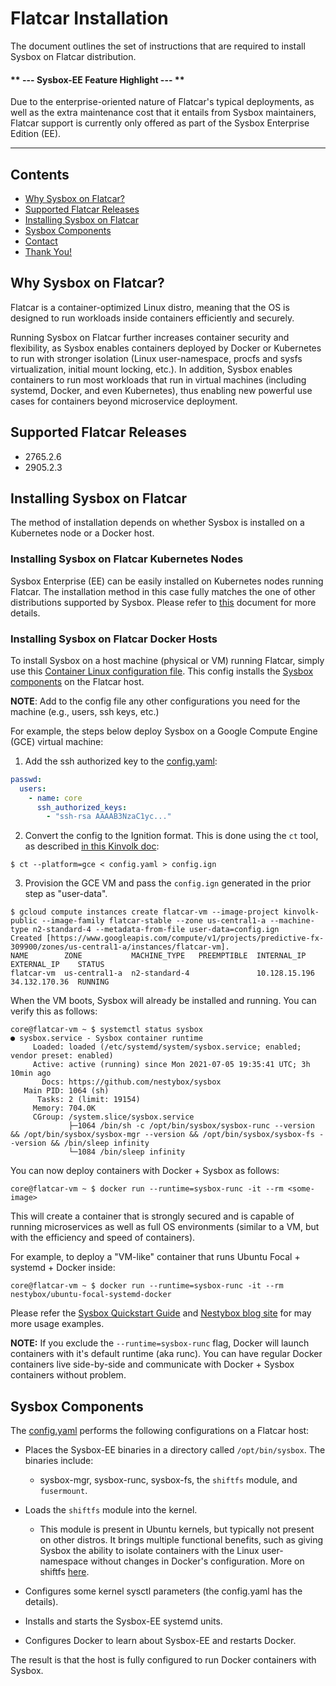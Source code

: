 # Flatcar Installation

The document outlines the set of instructions that are required to install Sysbox
on Flatcar distribution.

#### ** --- Sysbox-EE Feature Highlight --- **

Due to the enterprise-oriented nature of Flatcar's typical deployments, as well
as the extra maintenance cost that it entails from Sysbox maintainers, Flatcar
support is currently only offered as part of the Sysbox Enterprise Edition (EE).

***

## Contents

*   [Why Sysbox on Flatcar?](#why-sysbox-on-flatcar)
*   [Supported Flatcar Releases](#supported-flatcar-releases)
*   [Installing Sysbox on Flatcar](#installing-sysbox-on-flatcar)
*   [Sysbox Components](#sysbox-components)
*   [Contact](#contact)
*   [Thank You!](#thank-you)

## Why Sysbox on Flatcar?

Flatcar is a container-optimized Linux distro, meaning that the OS is designed
to run workloads inside containers efficiently and securely.

Running Sysbox on Flatcar further increases container security and flexibility,
as Sysbox enables containers deployed by Docker or Kubernetes to run with
stronger isolation (Linux user-namespace, procfs and sysfs virtualization,
initial mount locking, etc.). In addition, Sysbox enables containers to run most
workloads that run in virtual machines (including systemd, Docker, and even
Kubernetes), thus enabling new powerful use cases for containers beyond
microservice deployment.

## Supported Flatcar Releases

* 2765.2.6
* 2905.2.3

## Installing Sysbox on Flatcar

The method of installation depends on whether Sysbox is installed on
a Kubernetes node or a Docker host.

### Installing Sysbox on Flatcar Kubernetes Nodes

Sysbox Enterprise (EE) can be easily installed on Kubernetes nodes running Flatcar.
The installation method in this case fully matches the one of other distributions
supported by Sysbox. Please refer to [this](install-k8s.md) document for more
details.

### Installing Sysbox on Flatcar Docker Hosts

To install Sysbox on a host machine (physical or VM) running Flatcar, simply
use this [Container Linux configuration file](config/config.yaml). This config
installs the [Sysbox components](#sysbox-components) on the Flatcar host.

**NOTE**: Add to the config file any other configurations you need for the machine
(e.g., users, ssh keys, etc.)

For example, the steps below deploy Sysbox on a Google Compute Engine (GCE)
virtual machine:

1) Add the ssh authorized key to the [config.yaml](config/config.yaml):

```yaml
passwd:
  users:
    - name: core
      ssh_authorized_keys:
        - "ssh-rsa AAAAB3NzaC1yc..."
```

2) Convert the config to the Ignition format. This is done using the `ct` tool,
as described [in this Kinvolk doc](https://kinvolk.io/docs/flatcar-container-linux/latest/provisioning/config-transpiler/):

```console
$ ct --platform=gce < config.yaml > config.ign
```

3) Provision the GCE VM and pass the `config.ign` generated in the prior step as "user-data".

```console
$ gcloud compute instances create flatcar-vm --image-project kinvolk-public --image-family flatcar-stable --zone us-central1-a --machine-type n2-standard-4 --metadata-from-file user-data=config.ign
Created [https://www.googleapis.com/compute/v1/projects/predictive-fx-309900/zones/us-central1-a/instances/flatcar-vm].
NAME        ZONE           MACHINE_TYPE   PREEMPTIBLE  INTERNAL_IP    EXTERNAL_IP    STATUS
flatcar-vm  us-central1-a  n2-standard-4               10.128.15.196  34.132.170.36  RUNNING
```

When the VM boots, Sysbox will already be installed and running. You can verify
this as follows:

```console
core@flatcar-vm ~ $ systemctl status sysbox
● sysbox.service - Sysbox container runtime
     Loaded: loaded (/etc/systemd/system/sysbox.service; enabled; vendor preset: enabled)
     Active: active (running) since Mon 2021-07-05 19:35:41 UTC; 3h 10min ago
       Docs: https://github.com/nestybox/sysbox
   Main PID: 1064 (sh)
      Tasks: 2 (limit: 19154)
     Memory: 704.0K
     CGroup: /system.slice/sysbox.service
             ├─1064 /bin/sh -c /opt/bin/sysbox/sysbox-runc --version && /opt/bin/sysbox/sysbox-mgr --version && /opt/bin/sysbox/sysbox-fs --version && /bin/sleep infinity
             └─1084 /bin/sleep infinity
```

You can now deploy containers with Docker + Sysbox as follows:

```console
core@flatcar-vm ~ $ docker run --runtime=sysbox-runc -it --rm <some-image>
```

This will create a container that is strongly secured and is capable of running
microservices as well as full OS environments (similar to a VM, but with the
efficiency and speed of containers).

For example, to deploy a "VM-like" container that runs Ubuntu Focal + systemd +
Docker inside:

```console
core@flatcar-vm ~ $ docker run --runtime=sysbox-runc -it --rm nestybox/ubuntu-focal-systemd-docker
```

Please refer the [Sysbox Quickstart Guide](https://github.com/nestybox/sysbox/tree/master/docs/quickstart)
and [Nestybox blog site](https://blog.nestybox.com/) for may more usage examples.

**NOTE:** If you exclude the `--runtime=sysbox-runc` flag, Docker will launch
containers with it's default runtime (aka runc). You can have regular Docker
containers live side-by-side and communicate with Docker + Sysbox containers
without problem.

## Sysbox Components

The [config.yaml](config/config.yaml) performs the following configurations on a Flatcar host:

* Places the Sysbox-EE binaries in a directory called `/opt/bin/sysbox`. The
  binaries include:

  - sysbox-mgr, sysbox-runc, sysbox-fs, the `shiftfs` module, and `fusermount`.

* Loads the `shiftfs` module into the kernel.

  - This module is present in Ubuntu kernels, but typically not present on other
    distros. It brings multiple functional benefits, such as giving Sysbox the
    ability to isolate containers with the Linux user-namespace without changes
    in Docker's configuration. More on shiftfs [here](https://github.com/nestybox/sysbox/blob/master/docs/user-guide/design.md#ubuntu-shiftfs-module).

* Configures some kernel sysctl parameters (the config.yaml has the details).

* Installs and starts the Sysbox-EE systemd units.

* Configures Docker to learn about Sysbox-EE and restarts Docker.

The result is that the host is fully configured to run Docker containers
with Sysbox.
